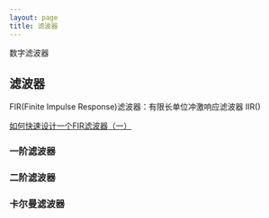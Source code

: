 ```yaml
---
layout: page
title: 滤波器
---
```


<!---
版本    日期    作者    描述
v1.0    2019.06.04  lous    文件创建

-->

数字滤波器

## 滤波器

FIR(Finite Impulse Response)滤波器：有限长单位冲激响应滤波器
IIR()



[如何快速设计一个FIR滤波器（一）](https://zhuanlan.zhihu.com/p/45138629)


### 一阶滤波器

### 二阶滤波器

### 卡尔曼滤波器

